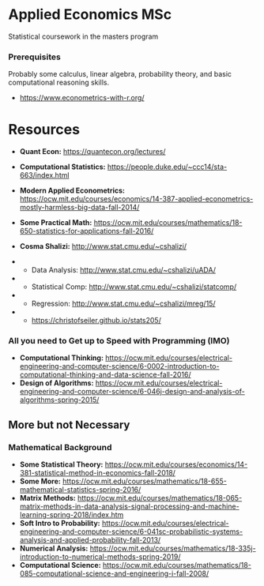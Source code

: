 # Applied Economics MSc

Statistical coursework in the masters program

### Prerequisites

Probably some calculus, linear algebra, probability theory, and basic computational reasoning skills.
- https://www.econometrics-with-r.org/

# Resources

- **Quant Econ:** https://quantecon.org/lectures/
- **Computational Statistics:** https://people.duke.edu/~ccc14/sta-663/index.html
- **Modern Applied Econometrics:** https://ocw.mit.edu/courses/economics/14-387-applied-econometrics-mostly-harmless-big-data-fall-2014/
- **Some Practical Math:** https://ocw.mit.edu/courses/mathematics/18-650-statistics-for-applications-fall-2016/

- **Cosma Shalizi:** 	  http://www.stat.cmu.edu/~cshalizi/
- *	Data Analysis:	  http://www.stat.cmu.edu/~cshalizi/uADA/
- *	Statistical Comp: http://www.stat.cmu.edu/~cshalizi/statcomp/
- *	Regression: 	  http://www.stat.cmu.edu/~cshalizi/mreg/15/

- * https://christofseiler.github.io/stats205/

### All you need to Get up to Speed with Programming (IMO)
- **Computational Thinking:** https://ocw.mit.edu/courses/electrical-engineering-and-computer-science/6-0002-introduction-to-computational-thinking-and-data-science-fall-2016/
- **Design of Algorithms:** https://ocw.mit.edu/courses/electrical-engineering-and-computer-science/6-046j-design-and-analysis-of-algorithms-spring-2015/


## More but not Necessary

### Mathematical Background

- **Some Statistical Theory:** https://ocw.mit.edu/courses/economics/14-381-statistical-method-in-economics-fall-2018/
- **Some More:** https://ocw.mit.edu/courses/mathematics/18-655-mathematical-statistics-spring-2016/
- **Matrix Methods:** https://ocw.mit.edu/courses/mathematics/18-065-matrix-methods-in-data-analysis-signal-processing-and-machine-learning-spring-2018/index.htm
- **Soft Intro to Probability:** https://ocw.mit.edu/courses/electrical-engineering-and-computer-science/6-041sc-probabilistic-systems-analysis-and-applied-probability-fall-2013/
- **Numerical Analysis:** https://ocw.mit.edu/courses/mathematics/18-335j-introduction-to-numerical-methods-spring-2019/
- **Computational Science:** https://ocw.mit.edu/courses/mathematics/18-085-computational-science-and-engineering-i-fall-2008/
